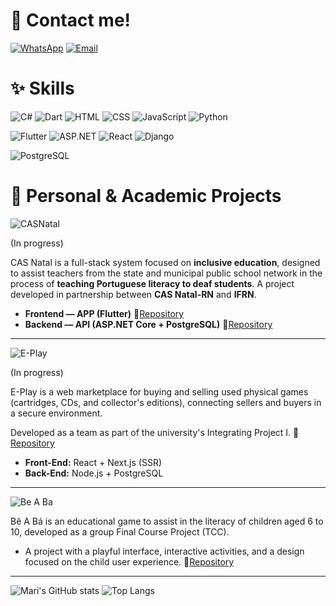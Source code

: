 # 💌 Contact me!
[![WhatsApp](https://img.shields.io/badge/WhatsApp-A8E6CF?style=for-the-badge&logo=whatsapp&logoColor=006400)](https://wa.me/5584988594714)
[![Email](https://img.shields.io/badge/Email-FF9999?style=for-the-badge&logo=gmail&logoColor=8B0000)](mailto:araujosl.mariana@gmail.com)


# ✨ Skills
![C#](https://img.shields.io/badge/C%23-FF8DAA?style=for-the-badge&logo=c-sharp&logoColor=4B0082)
![Dart](https://img.shields.io/badge/Dart-BAA0FF?style=for-the-badge&logo=dart&logoColor=4B0082)
![HTML](https://img.shields.io/badge/HTML-A8E6CF?style=for-the-badge&logo=html5&logoColor=4B0082)
![CSS](https://img.shields.io/badge/CSS-FFD3B6?style=for-the-badge&logo=css3&logoColor=4B0082)
![JavaScript](https://img.shields.io/badge/JavaScript-FFF59D?style=for-the-badge&logo=javascript&logoColor=4B0082)
![Python](https://img.shields.io/badge/Python-87CEEB?style=for-the-badge&logo=python&logoColor=003366)

![Flutter](https://img.shields.io/badge/Flutter-7FDBFF?style=for-the-badge&logo=flutter&logoColor=003366)
![ASP.NET](https://img.shields.io/badge/ASP.NET-CDA0DD?style=for-the-badge&logo=dotnet&logoColor=4B0082)
![React](https://img.shields.io/badge/React-FF8DAA?style=for-the-badge&logo=react&logoColor=4B0082)
![Django](https://img.shields.io/badge/Django-A8E6CF?style=for-the-badge&logo=django&logoColor=4B0082)

![PostgreSQL](https://img.shields.io/badge/PostgreSQL-FFF59D?style=for-the-badge&logo=postgresql&logoColor=4B0082)



# 🌷 Personal & Academic Projects

![CASNatal](https://img.shields.io/badge/Full_Stack-CAS_Natal-FFB7C5?style=for-the-badge)  

(In progress)

CAS Natal is a full-stack system focused on **inclusive education**, designed to assist teachers from the state and municipal public school network in the process of **teaching Portuguese literacy to deaf students**.  A project developed in partnership between **CAS Natal-RN** and **IFRN**.
- **Frontend — APP (Flutter)** 🔗[Repository](https://github.com/mari-arujjo/APP-CAS-Natal) 
- **Backend — API (ASP.NET Core + PostgreSQL)** 🔗[Repository](https://github.com/mari-arujjo/CAS-Natal-Api)  
---
  
![E-Play](https://img.shields.io/badge/Front_End-E_PLAY-A8E6CF?style=for-the-badge)  

(In progress)

E-Play is a web marketplace for buying and selling used physical games (cartridges, CDs, and collector's editions), connecting sellers and buyers in a secure environment. 

Developed as a team as part of the university's Integrating Project I. 🔗 [Repository](https://github.com/ThalysRD/e-play)
- **Front-End:** React + Next.js (SSR)
- **Back-End:** Node.js + PostgreSQL  

---
![Be A Ba](https://img.shields.io/badge/Game_Development-Be_A_Ba-87CEEB?style=for-the-badge)

Bê A Bá is an educational game to assist in the literacy of children aged 6 to 10, developed as a group Final Course Project (TCC).
- A project with a playful interface, interactive activities, and a design focused on the child user experience. 🔗[Repository](https://github.com/mari-arujjo/Be-A-Ba)
---

![Mari's GitHub stats](https://github-readme-stats.vercel.app/api?username=mari-arujjo&show_icons=true&theme=radical)
![Top Langs](https://github-readme-stats.vercel.app/api/top-langs/?username=mari-arujjo&layout=compact&theme=radical&langs_count=10&hide=cmake,c++,swift,kotlin,c)

